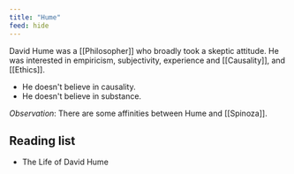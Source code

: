 ```yaml
---
title: "Hume"
feed: hide
---
```


David Hume was a [[Philosopher]] who broadly took a skeptic attitude. He was interested in empiricism, subjectivity, experience and [[Causality]], and [[Ethics]]. 

* He doesn't believe in causality. 
* He doesn't believe in substance. 



_Observation_: There are some affinities between Hume and [[Spinoza]]. 

## Reading list

* The Life of David Hume